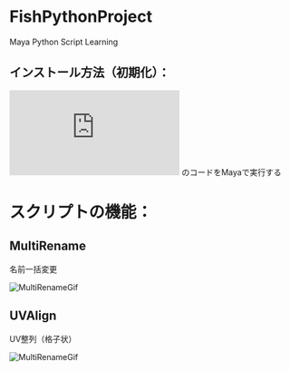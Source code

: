 # FishPythonProject
Maya Python Script Learning

## インストール方法（初期化）：

![ConstructScript](https://github.com/Julian-Fish/FishPythonProject/blob/master/maya%20script/py/Construct.py)
のコードをMayaで実行する




# スクリプトの機能：

## MultiRename

名前一括変更

![MultiRenameGif](https://raw.githubusercontent.com/Julian-Fish/FishPythonProject/master/gif/multiRename/multiRename.gif)

## UVAlign

UV整列（格子状）

![MultiRenameGif](https://raw.githubusercontent.com/Julian-Fish/FishPythonProject/master/gif/UVAlign/UVAlign.gif)
